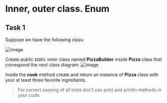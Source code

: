# Inner, outer class. Enum
## Task 1
Suppose we have the following class:

![image](https://user-images.githubusercontent.com/61456363/166102284-359b753d-ab87-463a-808e-fcb0643a0c41.png)


Create public static inner class named **PizzaBuilder** inside **Pizza** class that correspond the next class diagram:
![image](https://user-images.githubusercontent.com/61456363/166102293-967e2fe9-acba-479f-8370-e0cc5304fb60.png)


Inside the **cook** method create and return an instance of **Pizza** class with your at least three favorite ingredients.

> For correct passing of all tests don't use print and println methods in your code.

